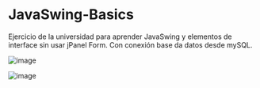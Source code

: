 # JavaSwing-Basics
Ejercicio de la universidad para aprender JavaSwing y elementos de interface sin usar jPanel Form. Con conexión base da datos desde mySQL.

![image](https://i.imgur.com/aKmR5ol.png)

![image](https://i.imgur.com/SNB6MCI.png)
